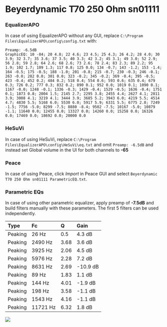 # Beyerdynamic T70 250 Ohm sn01111

### EqualizerAPO
In case of using EqualizerAPO without any GUI, replace `C:\Program Files\EqualizerAPO\config\config.txt`
with:
```
Preamp: -6.5dB
GraphicEQ: 10 -84; 20 4.8; 22 4.6; 23 4.5; 25 4.3; 26 4.2; 28 4.0; 30 3.9; 32 3.7; 35 3.6; 37 3.5; 40 3.3; 42 3.2; 45 3.1; 49 3.0; 52 2.9; 56 2.8; 59 2.8; 64 2.6; 68 2.6; 73 2.6; 78 2.4; 83 2.3; 89 2.2; 95 1.9; 102 1.7; 109 1.3; 117 0.8; 125 0.0; 134 -0.7; 143 -1.2; 153 -1.4; 164 -0.5; 175 -0.5; 188 -1.0; 201 -0.8; 215 -0.7; 230 -0.3; 246 -0.1; 263 -0.0; 282 0.0; 301 0.0; 323 -0.2; 345 -0.2; 369 -0.4; 395 -0.5; 423 -0.4; 452 0.2; 484 0.2; 518 0.4; 554 0.6; 593 0.6; 635 0.4; 679 0.3; 726 0.2; 777 0.3; 832 0.2; 890 0.1; 952 0.0; 1019 0.1; 1090 0.1; 1167 -0.0; 1248 -0.1; 1336 -0.3; 1429 -0.4; 1529 -0.5; 1636 -0.4; 1751 0.1; 1873 0.8; 2004 1.5; 2145 2.7; 2295 3.8; 2455 4.4; 2627 4.1; 2811 3.9; 3008 4.1; 3219 4.1; 3444 3.9; 3685 5.2; 3943 6.0; 4219 5.5; 4514 4.7; 4830 5.5; 5168 6.0; 5530 6.0; 5917 5.9; 6331 5.5; 6775 2.8; 7249 -1.5; 7756 -5.0; 8299 -7.5; 8880 -8.4; 9502 -7.5; 10167 -5.0; 10879 -1.1; 11640 0.0; 12455 0.0; 13327 0.0; 14260 0.0; 15258 0.0; 16326 0.0; 17469 0.0; 18692 0.0; 20000 0.0
```

### HeSuVi
In case of using HeSuVi, replace `C:\Program Files\EqualizerAPO\config\HeSuVi\eq.txt` and omit `Preamp:
-6.5dB` and instead set Global volume in the UI for both channels to **-65**

### Peace
In case of using Peace, click *Import* in Peace GUI and select `Beyerdynamic T70 250 Ohm sn01111 ParametricEQ.txt`.

### Parametric EQs
In case of using other parametric equalizer, apply preamp of **-7.5dB** and build filters manually with
these parameters. The first 5 filters can be used independently.

| Type    | Fc       |    Q | Gain     |
|:--------|:---------|:-----|:---------|
| Peaking | 26 Hz    | 0.5  | 4.3 dB   |
| Peaking | 2490 Hz  | 3.68 | 3.6 dB   |
| Peaking | 3925 Hz  | 2.06 | 4.5 dB   |
| Peaking | 5976 Hz  | 2.28 | 7.2 dB   |
| Peaking | 8631 Hz  | 2.69 | -10.9 dB |
| Peaking | 89 Hz    | 1.83 | 1.1 dB   |
| Peaking | 144 Hz   | 4.01 | -1.9 dB  |
| Peaking | 198 Hz   | 3.58 | -1.1 dB  |
| Peaking | 1543 Hz  | 4.16 | -1.1 dB  |
| Peaking | 11721 Hz | 6.32 | 1.8 dB   |

![](https://raw.githubusercontent.com/jaakkopasanen/AutoEq/master/results/innerfidelity/sbaf-serious/Beyerdynamic%20T70%20250%20Ohm%20sn01111/Beyerdynamic%20T70%20250%20Ohm%20sn01111.png)